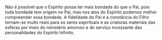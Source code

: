﻿Não é possível que o Espírito possa ter mais bondade do que o Pai, pois toda bondade tem origem no Pai, mas nos atos do Espírito podemos melhor compreender essa bondade. A fidelidade do Pai e a constância do Filho tornam-se muito reais para os seres espirituais e as criaturas materiais das esferas por meio do ministério amoroso e do serviço incessante das personalidades do Espírito Infinito.